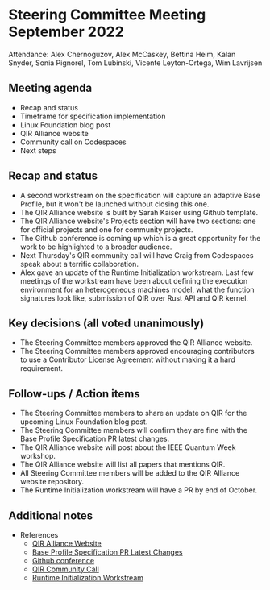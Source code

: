 # Steering Committee Meeting September 2022

Attendance: Alex Chernoguzov, Alex McCaskey, Bettina Heim, Kalan Snyder,
Sonia Pignorel, Tom Lubinski, Vicente Leyton-Ortega, Wim Lavrijsen

## Meeting agenda

- Recap and status
- Timeframe for specification implementation
- Linux Foundation blog post
- QIR Alliance website
- Community call on Codespaces
- Next steps

## Recap and status

- A second workstream on the specification will capture an adaptive
Base Profile, but it won't be launched without closing this one.
- The QIR Alliance website is built by Sarah Kaiser using Github template.
- The QIR Alliance website's Projects section will have two sections: one
for official projects and one for community projects.
- The Github conference is coming up which is a great opportunity for the work
to be highlighted to a broader audience.
- Next Thursday's QIR community call will have Craig from Codespaces speak
about a terrific collaboration.
- Alex gave an update of the Runtime Initialization workstream. Last few
meetings of the workstream have been about defining the execution environment
for an heterogeneous machines model, what the function signatures look like,
submission of QIR over Rust API and QIR kernel.

## Key decisions (all voted unanimously)

- The Steering Committee members approved the QIR Alliance website.
- The Steering Committee members approved encouraging contributors to use a
Contributor License Agreement without making it a hard requirement.

## Follow-ups / Action items

- The Steering Committee members to share an update on QIR for the upcoming
Linux Foundation blog post.
- The Steering Committee members will confirm they are fine with the
Base Profile Specification PR latest changes.
- The QIR Alliance website will post about the IEEE Quantum Week workshop.
- The QIR Alliance website will list all papers that mentions QIR.
- All Steering Committee members will be added to the QIR Alliance website
repository.
- The Runtime Initialization workstream will have a PR by end of October.

## Additional notes

- References
  - [QIR Alliance Website](https://qir-alliance.github.io/)
  - [Base Profile Specification PR Latest Changes](https://github.com/qir-alliance/qir-spec/pull/12/files)
  - [Github conference](https://githubuniverse.com/)
  - [QIR Community Call](https://bit.ly/qir-community-call-chat)
  - [Runtime Initialization Workstream](https://github.com/amccaskey/.github/blob/main/workstreams/Runtime_Init_Finalize_EntryPoint_Workstream.md)
